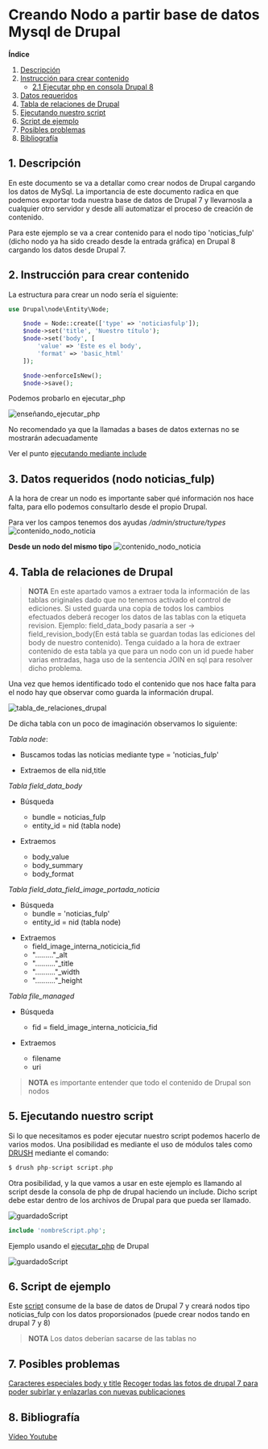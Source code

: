 # Creando Nodo a partir base de datos Mysql de Drupal

**Índice**

1. [ Descripción](#id1)
2. [ Instrucción para crear contenido](#id2)
    - [2.1 Ejecutar php en consola Drupal 8](#id2.1)
3. [ Datos requeridos](#id3)
4. [ Tabla de relaciones de Drupal](#id4)
5. [Ejecutando nuestro script](#id5)
6. [Script de ejemplo](#id6)
7. [Posibles problemas](#id7)
8. [Bibliografía](#id8)

## 1. Descripción <a name="id1"></a>

En este documento se va a detallar como crear nodos de Drupal cargando los datos de MySql. La importancia de este documento radica en que podemos exportar toda nuestra base de datos de Drupal 7 y llevarnosla a cualquier otro servidor y desde allí automatizar el proceso de creación de contenido.

Para este ejemplo se va a crear contenido para el nodo tipo 'noticias_fulp' (dicho nodo ya ha sido creado desde la entrada gráfica) en Drupal 8 cargando los datos desde Drupal 7.

## 2. Instrucción para crear contenido <a name="id2"></a>

La estructura para crear un nodo sería el siguiente:

```php
use Drupal\node\Entity\Node;

    $node = Node::create(['type' => 'noticiasfulp']);
    $node->set('title', 'Nuestro título');
    $node->set('body', [
        'value' => 'Este es el body',
        'format' => 'basic_html'
    ]);

    $node->enforceIsNew();
    $node->save();
```

Podemos probarlo en ejecutar_php <a name="id2.1"></a>


![enseñando_ejecutar_php](https://github.com/alejandroasc96/CreandoNodoApartirMysqlDrupal/blob/master/video/ejecutando_php.gif?raw=true)

No recomendado ya que la llamadas a bases de datos externas no se mostrarán adecuadamente

Ver el punto [ejecutando mediante include](#id5.1)

## 3. Datos requeridos (nodo noticias_fulp) <a name="id3"></a>

A la hora de crear un nodo es importante saber qué información nos hace falta, para ello podemos consultarlo desde el propio Drupal.

Para ver los campos tenemos dos ayudas
*/admin/structure/types*
![contenido_nodo_noticia](https://github.com/alejandroasc96/CreandoNodoApartirMysqlDrupal/blob/master/video/ver_los_campos.gif?raw=true)

**Desde un nodo del mismo tipo**
![contenido_nodo_noticia](https://github.com/alejandroasc96/CreandoNodoApartirMysqlDrupal/blob/master/video/ver_los_campos_desarrolo.gif?raw=true)

## 4. Tabla de relaciones de Drupal <a name="id4"></a>

>**NOTA** En este apartado vamos a extraer toda la información de las tablas originales dado que no tenemos activado el control de ediciones. Si usted guarda una copia de todos los cambios efectuados  deberá recoger los datos de las tablas con la etiqueta revision. Ejemplo: field_data_body pasaría a ser -> field_revision_body(En está tabla se guardan todas las ediciones del body de nuestro contenido).
 Tenga cuidado a la hora de extraer contenido de esta tabla ya que para un nodo con un id puede haber varias entradas, haga uso de la sentencia JOIN en sql para resolver dicho problema.

Una vez que hemos identificado todo el contenido que nos hace falta para el nodo hay que observar como guarda la información drupal.

![tabla_de_relaciones_drupal](https://github.com/alejandroasc96/CreandoNodoApartirMysqlDrupal/blob/master/images/drupal7-db-schema.png?raw=true)

De dicha tabla con un poco de imaginación observamos lo siguiente:

_Tabla node_:

- Buscamos todas las noticias mediante type = 'noticias_fulp'

- Extraemos de ella nid,title

_Tabla field_data_body_

- Búsqueda

  - bundle = noticias_fulp
  - entity_id = nid (tabla node)

- Extraemos
  - body_value
  - body_summary
  - body_format

_Tabla field_data_field_image_portada_noticia_

- Búsqueda
  - bundle = 'noticias_fulp'
  - entity_id = nid (tabla node)

* Extraemos 
    - field_image_interna_noticicia_fid 
    - "........."\_alt
    - ".........."\_title
    - ".........."\_width
    - ".........."\_height

_Tabla file_managed_

- Búsqueda

  - fid = field_image_interna_noticicia_fid

- Extraemos
  - filename
  - uri

> **NOTA** es importante entender que todo el contenido de Drupal son nodos


## 5. Ejecutando nuestro script <a name="id5"></a>

Si lo que necesitamos es poder ejecutar nuestro script podemos hacerlo de varios modos. Una posibilidad es mediante el uso de módulos tales como [DRUSH](https://www.drush.org/) mediante el comando:

```php
$ drush php-script script.php
```
<a name="id5.1"></a>
Otra posibilidad, y la que vamos a usar en este ejemplo es llamando al script desde la consola de php de drupal haciendo un include. Dicho script debe estar dentro de los archivos de Drupal para que pueda ser llamado. 

![guardadoScript](https://github.com/alejandroasc96/CreandoNodoApartirMysqlDrupal/blob/master/images/guardadoScript.PNG?raw=true)

```php
include 'nombreScript.php';
```
Ejemplo usando el [ejecutar_php](#id2.1) de Drupal

![guardadoScript](https://github.com/alejandroasc96/CreandoNodoApartirMysqlDrupal/blob/master/images/inlcudeConsolaDrupal.PNG?raw=true)
## 6. Script de ejemplo <a name="id6"></a>

Este [script](https://github.com/alejandroasc96/CreandoNodoApartirMysqlDrupal/blob/master/codigo.php) consume de la base de datos de Drupal 7 y creará nodos tipo noticias_fulp con los datos proporsionados (puede crear nodos tando en drupal 7 y 8)

>**NOTA** Los datos deberían sacarse de las tablas no
## 7. Posibles problemas <a name="id8"></a>
[Caracteres especiales body y title](https://github.com/alejandroasc96/CreandoNodoApartirMysqlDrupal/blob/master/OtrosDocu/CaracteresEspeciales.md)
[Recoger todas las fotos de drupal 7 para poder subirlar y enlazarlas con nuevas publicaciones](https://github.com/alejandroasc96/CreandoNodoApartirMysqlDrupal/blob/master/OtrosDocu/RecorrerYGuardarFotosDrupal7.md)


## 8. Bibliografía <a name="id8"></a>

[Vídeo Youtube](https://www.youtube.com/watch?v=BhH34McCoB0)